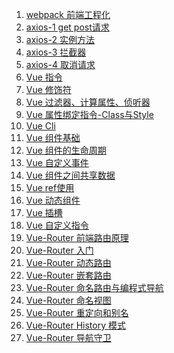 1. [webpack 前端工程化][webpack]
1. [axios-1 get post请求][axios1]
1. [axios-2 实例方法][axios2]
1. [axios-3 拦截器][axios3]
1. [axios-4 取消请求][axios4]
1. [Vue 指令][vue01]
1. [Vue 修饰符][vue02]
1. [Vue 过滤器、计算属性、侦听器][vue03]
1. [Vue 属性绑定指令-Class与Style][vue04]
1. [Vue Cli][vue05]
1. [Vue 组件基础][vue06]
1. [Vue 组件的生命周期][vue07]
1. [Vue 自定义事件][vue08]
1. [Vue 组件之间共享数据][vue09]
1. [Vue ref使用][vue10]
1. [Vue 动态组件][vue11]
1. [Vue 插槽][vue12]
1. [Vue 自定义指令][vue13]
1. [Vue-Router 前端路由原理][router1]
1. [Vue-Router 入门][router2]
1. [Vue-Router 动态路由][router3]
1. [Vue-Router 嵌套路由][router4]
1. [Vue-Router 命名路由与编程式导航][router5]
1. [Vue-Router 命名视图][router6]
1. [Vue-Router 重定向和别名][router7]
1. [Vue-Router History 模式][router8]
1. [Vue-Router 导航守卫][router9]


 


[vue14]: https://fgq233.github.io/md/vue/vue14
[vue13]: https://fgq233.github.io/md/vue/vue13
[vue12]: https://fgq233.github.io/md/vue/vue12
[vue11]: https://fgq233.github.io/md/vue/vue11
[vue10]: https://fgq233.github.io/md/vue/vue10
[vue09]: https://fgq233.github.io/md/vue/vue09
[vue08]: https://fgq233.github.io/md/vue/vue08
[vue07]: https://fgq233.github.io/md/vue/vue07
[vue06]: https://fgq233.github.io/md/vue/vue06
[vue05]: https://fgq233.github.io/md/vue/vue05
[vue04]: https://fgq233.github.io/md/vue/vue04
[vue01]: https://fgq233.github.io/md/vue/vue01
[vue02]: https://fgq233.github.io/md/vue/vue02
[vue03]: https://fgq233.github.io/md/vue/vue03
[webpack]: https://fgq233.github.io/md/vue/webpack
[axios1]: https://fgq233.github.io/md/vue/axios1
[axios2]: https://fgq233.github.io/md/vue/axios2
[axios3]: https://fgq233.github.io/md/vue/axios3
[axios4]: https://fgq233.github.io/md/vue/axios4
[router1]: https://fgq233.github.io/md/vue/router1
[router2]: https://fgq233.github.io/md/vue/router2
[router3]: https://fgq233.github.io/md/vue/router3
[router4]: https://fgq233.github.io/md/vue/router4
[router5]: https://fgq233.github.io/md/vue/router5
[router6]: https://fgq233.github.io/md/vue/router6
[router7]: https://fgq233.github.io/md/vue/router7
[router8]: https://fgq233.github.io/md/vue/router8
[router9]: https://fgq233.github.io/md/vue/router9
 

